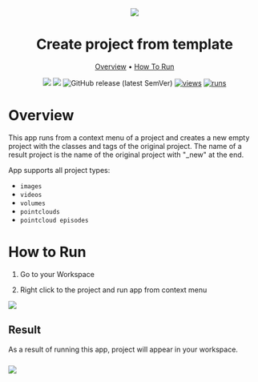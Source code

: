 <div align="center" markdown>
<img src="https://user-images.githubusercontent.com/115161827/225417833-f1e37eb9-30e1-4aed-b4cc-468234a0b3bc.jpg"/>  

# Create project from template

<p align="center">
  <a href="#Overview">Overview</a> •
  <a href="#How-To-Run">How To Run</a>
</p>

[![](https://img.shields.io/badge/supervisely-ecosystem-brightgreen)](https://ecosystem.supervisely.com/apps/supervisely-ecosystem/create-project-from-template)
[![](https://img.shields.io/badge/slack-chat-green.svg?logo=slack)](https://supervisely.com/slack)
![GitHub release (latest SemVer)](https://img.shields.io/github/v/release/supervisely-ecosystem/create-project-from-template)
[![views](https://app.supervisely.com/img/badges/views/supervisely-ecosystem/create-project-from-template.png)](https://supervisely.com)
[![runs](https://app.supervisely.com/img/badges/runs/supervisely-ecosystem/create-project-from-template.png)](https://supervisely.com)

</div>

# Overview

This app runs from a context menu of a project and creates a new empty project with the classes and tags of the original project. The name of a result project is the name of the original project with "_new" at the end.

App supports all project types: 
* `images`
* `videos`
* `volumes`
* `pointclouds`
* `pointcloud episodes`

# How to Run

1. Go to your Workspace

2. Right click to the project and run app from context menu

<img src="https://user-images.githubusercontent.com/115161827/226191834-2eeebdf3-6ac4-4060-b1d4-47f2197ccdc2.gif" >

## Result

As a result of running this app, project will appear in your workspace.

<img src="https://user-images.githubusercontent.com/115161827/225117754-7cb6700d-9f1b-4b3b-ad04-9cac18f80fe8.png"  style='padding-top: 10px'>
